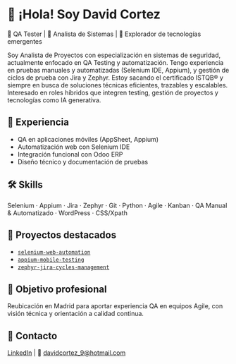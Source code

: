 # 👋 ¡Hola! Soy David Cortez

🧪 QA Tester | 🔐 Analista de Sistemas | 🤖 Explorador de tecnologías emergentes

Soy Analista de Proyectos con especialización en sistemas de seguridad, actualmente enfocado en QA Testing y automatización. Tengo experiencia en pruebas manuales y automatizadas (Selenium IDE, Appium), y gestión de ciclos de prueba con Jira y Zephyr. Estoy sacando el certificado ISTQB® y siempre en busca de soluciones técnicas eficientes, trazables y escalables. Interesado en roles híbridos que integren testing, gestión de proyectos y tecnologías como IA generativa.

## 📌 Experiencia
- QA en aplicaciones móviles (AppSheet, Appium)
- Automatización web con Selenium IDE
- Integración funcional con Odoo ERP
- Diseño técnico y documentación de pruebas

## 🛠️ Skills
Selenium · Appium · Jira · Zephyr · Git · Python · Agile · Kanban · QA Manual & Automatizado · WordPress · CSS/Xpath

## 📂 Proyectos destacados
- [`selenium-web-automation`](https://github.com/Maier-Link/selenium-web-automation)
- [`appium-mobile-testing`](https://github.com/Maier-Link/appium-mobile-testing)
- [`zephyr-jira-cycles-management`](https://github.com/Maier-Link/zephyr-jira-cycles-management)

## 📍 Objetivo profesional
Reubicación en Madrid para aportar experiencia QA en equipos Agile, con visión técnica y orientación a calidad continua.

## 🔗 Contacto
[LinkedIn](https://linkedin.com/in/david-cortez-729969308) | 📧 davidcortez_9@hotmail.com
